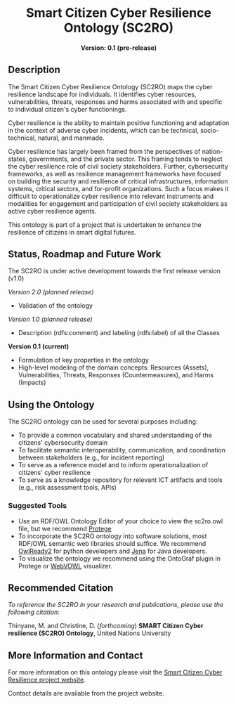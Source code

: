<h1 align="center">Smart Citizen Cyber Resilience Ontology (SC2RO)</h1>
<h4 align="center">Version: 0.1 (pre-release)</h4>

## Description 
The Smart Citizen Cyber Resilience Ontology (SC2RO) maps the cyber resilience landscape for individuals. It identifies cyber resources, vulnerabilities, threats, responses and harms associated with and specific to individual citizen's cyber functionings.

Cyber resilience is the ability to maintain positive functioning and adaptation in the context of adverse cyber incidents, which can be technical, socio-technical, natural, and manmade. 

Cyber resilience has largely been framed from the perspectives of nation-states, governments, and the private sector. This framing tends to neglect the cyber resilience role of civil society stakeholders. Further, cybersecurity frameworks, as well as resilience management frameworks have focused on building the security and resilience of critical infrastructures, information systems, critical sectors, and for-profit organizations. Such a focus makes it difficult to operationalize cyber resilience into relevant instruments and modalities for engagement and participation of civil society stakeholders as active cyber resilience agents. 

This ontology is part of a project that is undertaken to enhance the resilience of citizens in smart digital futures.

## Status, Roadmap and Future Work
The SC2RO is under active development towards the first release version (v1.0)
 
*Version 2.0 (planned release)*
* Validation of the ontology

*Version 1.0 (planned release)*
* Description (rdfs:comment) and labeling (rdfs:label) of all the Classes

**Version 0.1 (current)**
* Formulation of key properties in the ontology
* High-level modeling of the domain concepts: Resources (Assets), Vulnerabilities, Threats, Responses (Countermeasures), and Harms (Impacts)

## Using the Ontology
The SC2RO ontology can be used for several purposes including:

* To provide a common vocabulary and shared understanding of the citizens' cybersecurity domain
* To facilitate semantic interoperability, communication, and coordination between stakeholders (e.g., for incident reporting)
* To serve as a reference model and to inform operationalization of citizens' cyber resilience
* To serve as a knowledge repository for relevant ICT artifacts and tools (e.g., risk assessment tools, APIs)

### Suggested Tools ###

* Use an RDF/OWL Ontology Editor of your choice to view the sc2ro.owl file, but we recommend [Protege](https://protege.stanford.edu/)
* To incorporate the SC2RO ontology into software solutions, most RDF/OWL semantic web libraries should suffice. We recommend [OwlReady2](https://pythonhosted.org/Owlready2/intro.html) for python developers and [Jena](https://jena.apache.org/) for Java developers. 
* To visualize the ontology we recommend using the OntoGraf plugin in Protege or [WebVOWL](http://vowl.visualdataweb.org/webvowl.html) visualizer.

## Recommended Citation ##
*To reference the SC2RO in your research and publications, please use the following citation:*

Thinyane, M. and Christine, D. (*forthcoming*) **SMART Citizen Cyber resilience (SC2RO) Ontology**, United Nations University

## More Information and Contact ##
For more information on this ontology please visit the [Smart Citizen Cyber Resilience project website](https://cs.unu.edu/smart-citizens-cyber-resilience). 

Contact details are available from the project website.
